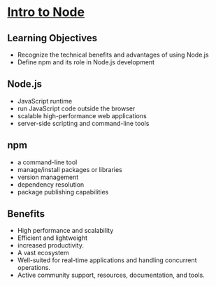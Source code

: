 # [Intro to Node](https://login.codingdojo.com/m/754/16715/124480)

## Learning Objectives
- Recognize the technical benefits and advantages of using Node.js
- Define npm and its role in Node.js development

## Node.js

- JavaScript runtime
- run JavaScript code outside the browser
- scalable high-performance web applications
- server-side scripting and command-line tools


## npm

- a command-line tool 
- manage/install packages or libraries 
- version management
- dependency resolution
- package publishing capabilities


## Benefits

- High performance and scalability
- Efficient and lightweight
- increased productivity.
- A vast ecosystem 
- Well-suited for real-time applications and handling concurrent operations.
- Active community support, resources, documentation, and tools.